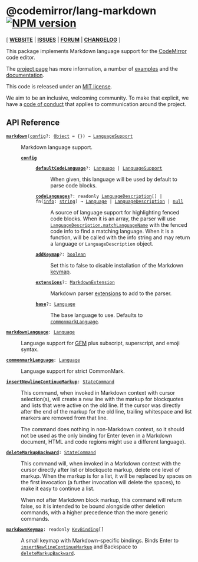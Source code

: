 <!-- NOTE: README.md is generated from src/README.md -->

# @codemirror/lang-markdown [![NPM version](https://img.shields.io/npm/v/@codemirror/lang-markdown.svg)](https://www.npmjs.org/package/@codemirror/lang-markdown)

[ [**WEBSITE**](https://codemirror.net/) | [**ISSUES**](https://github.com/codemirror/dev/issues) | [**FORUM**](https://discuss.codemirror.net/c/next/) | [**CHANGELOG**](https://github.com/codemirror/lang-markdown/blob/main/CHANGELOG.md) ]

This package implements Markdown language support for the
[CodeMirror](https://codemirror.net/) code editor.

The [project page](https://codemirror.net/) has more information, a
number of [examples](https://codemirror.net/examples/) and the
[documentation](https://codemirror.net/docs/).

This code is released under an
[MIT license](https://github.com/codemirror/lang-markdown/tree/main/LICENSE).

We aim to be an inclusive, welcoming community. To make that explicit,
we have a [code of
conduct](http://contributor-covenant.org/version/1/1/0/) that applies
to communication around the project.

## API Reference

<dl>
<dt id="user-content-markdown">
  <code><strong><a href="#user-content-markdown">markdown</a></strong>(<a id="user-content-markdown^config" href="#user-content-markdown^config">config</a>&#8288;?: <a href="https://developer.mozilla.org/en-US/docs/Web/JavaScript/Reference/Global_Objects/Object">Object</a> = {}) → <a href="https://codemirror.net/docs/ref#language.LanguageSupport">LanguageSupport</a></code></dt>

<dd><p>Markdown language support.</p>
<dl><dt id="user-content-markdown^config">
  <code><strong><a href="#user-content-markdown^config">config</a></strong></code></dt>

<dd><dl><dt id="user-content-markdown^config.defaultcodelanguage">
  <code><strong><a href="#user-content-markdown^config.defaultcodelanguage">defaultCodeLanguage</a></strong>&#8288;?: <a href="https://codemirror.net/docs/ref#language.Language">Language</a> | <a href="https://codemirror.net/docs/ref#language.LanguageSupport">LanguageSupport</a></code></dt>

<dd><p>When given, this language will be used by default to parse code
blocks.</p>
</dd><dt id="user-content-markdown^config.codelanguages">
  <code><strong><a href="#user-content-markdown^config.codelanguages">codeLanguages</a></strong>&#8288;?: readonly <a href="https://codemirror.net/docs/ref#language.LanguageDescription">LanguageDescription</a>[] | fn(<a id="user-content-markdown^config.codelanguages^info" href="#user-content-markdown^config.codelanguages^info">info</a>: <a href="https://developer.mozilla.org/en-US/docs/Web/JavaScript/Reference/Global_Objects/String">string</a>) → <a href="https://codemirror.net/docs/ref#language.Language">Language</a> | <a href="https://codemirror.net/docs/ref#language.LanguageDescription">LanguageDescription</a> | <a href="https://developer.mozilla.org/en-US/docs/Web/JavaScript/Reference/Global_Objects/null">null</a></code></dt>

<dd><p>A source of language support for highlighting fenced code
blocks. When it is an array, the parser will use
<a href="https://codemirror.net/docs/ref/#language.LanguageDescription%5EmatchLanguageName"><code>LanguageDescription.matchLanguageName</code></a>
with the fenced code info to find a matching language. When it
is a function, will be called with the info string and may
return a language or <code>LanguageDescription</code> object.</p>
</dd><dt id="user-content-markdown^config.addkeymap">
  <code><strong><a href="#user-content-markdown^config.addkeymap">addKeymap</a></strong>&#8288;?: <a href="https://developer.mozilla.org/en-US/docs/Web/JavaScript/Reference/Global_Objects/Boolean">boolean</a></code></dt>

<dd><p>Set this to false to disable installation of the Markdown
<a href="#user-content-markdownkeymap">keymap</a>.</p>
</dd><dt id="user-content-markdown^config.extensions">
  <code><strong><a href="#user-content-markdown^config.extensions">extensions</a></strong>&#8288;?: <a href="https://github.com/lezer-parser/markdown#user-content-markdownextension">MarkdownExtension</a></code></dt>

<dd><p>Markdown parser
<a href="https://github.com/lezer-parser/markdown#user-content-markdownextension">extensions</a>
to add to the parser.</p>
</dd><dt id="user-content-markdown^config.base">
  <code><strong><a href="#user-content-markdown^config.base">base</a></strong>&#8288;?: <a href="https://codemirror.net/docs/ref#language.Language">Language</a></code></dt>

<dd><p>The base language to use. Defaults to
<a href="#user-content-commonmarklanguage"><code>commonmarkLanguage</code></a>.</p>
</dd></dl></dd></dl></dd>
<dt id="user-content-markdownlanguage">
  <code><strong><a href="#user-content-markdownlanguage">markdownLanguage</a></strong>: <a href="https://codemirror.net/docs/ref#language.Language">Language</a></code></dt>

<dd><p>Language support for <a href="https://github.github.com/gfm/">GFM</a> plus
subscript, superscript, and emoji syntax.</p>
</dd>
<dt id="user-content-commonmarklanguage">
  <code><strong><a href="#user-content-commonmarklanguage">commonmarkLanguage</a></strong>: <a href="https://codemirror.net/docs/ref#language.Language">Language</a></code></dt>

<dd><p>Language support for strict CommonMark.</p>
</dd>
<dt id="user-content-insertnewlinecontinuemarkup">
  <code><strong><a href="#user-content-insertnewlinecontinuemarkup">insertNewlineContinueMarkup</a></strong>: <a href="https://codemirror.net/docs/ref#state.StateCommand">StateCommand</a></code></dt>

<dd><p>This command, when invoked in Markdown context with cursor
selection(s), will create a new line with the markup for
blockquotes and lists that were active on the old line. If the
cursor was directly after the end of the markup for the old line,
trailing whitespace and list markers are removed from that line.</p>
<p>The command does nothing in non-Markdown context, so it should
not be used as the only binding for Enter (even in a Markdown
document, HTML and code regions might use a different language).</p>
</dd>
<dt id="user-content-deletemarkupbackward">
  <code><strong><a href="#user-content-deletemarkupbackward">deleteMarkupBackward</a></strong>: <a href="https://codemirror.net/docs/ref#state.StateCommand">StateCommand</a></code></dt>

<dd><p>This command will, when invoked in a Markdown context with the
cursor directly after list or blockquote markup, delete one level
of markup. When the markup is for a list, it will be replaced by
spaces on the first invocation (a further invocation will delete
the spaces), to make it easy to continue a list.</p>
<p>When not after Markdown block markup, this command will return
false, so it is intended to be bound alongside other deletion
commands, with a higher precedence than the more generic commands.</p>
</dd>
<dt id="user-content-markdownkeymap">
  <code><strong><a href="#user-content-markdownkeymap">markdownKeymap</a></strong>: readonly <a href="https://codemirror.net/docs/ref#view.KeyBinding">KeyBinding</a>[]</code></dt>

<dd><p>A small keymap with Markdown-specific bindings. Binds Enter to
<a href="#user-content-insertnewlinecontinuemarkup"><code>insertNewlineContinueMarkup</code></a>
and Backspace to
<a href="#user-content-deletemarkupbackward"><code>deleteMarkupBackward</code></a>.</p>
</dd>
</dl>
